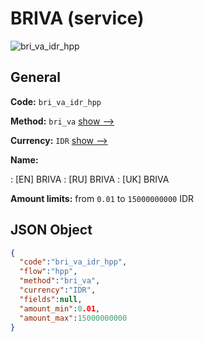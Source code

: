 
# BRIVA (service) 
![bri_va_idr_hpp](https://static.openfintech.io/payment_methods/bri_va_idr_hpp/logo.svg?w=400&c=v0.59.26#w200)  

## General 
 
**Code:** `bri_va_idr_hpp` 
 
**Method:** `bri_va` 
 [show -->](/payment-methods/bri_va/) 
 
**Currency:** `IDR` [show -->](/currencies/IDR/) 
 
**Name:** 
 
:	[EN] BRIVA 
:	[RU] BRIVA 
:	[UK] BRIVA 
 
**Amount limits:** from `0.01` to `15000000000` IDR 

## JSON Object 

```json
{
  "code":"bri_va_idr_hpp",
  "flow":"hpp",
  "method":"bri_va",
  "currency":"IDR",
  "fields":null,
  "amount_min":0.01,
  "amount_max":15000000000
}
```  
